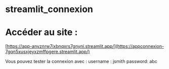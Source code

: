 # streamlit_connexion

# Accéder au site : 
[https://app-anyznrw7ixbnqxrs7gnyni.streamlit.app/](https://appconnexion-7gqn5xusxjeyxzmffpgere.streamlit.app/)


Vous pouvez tester la connexion avec : 
username : jsmith
password: abc

